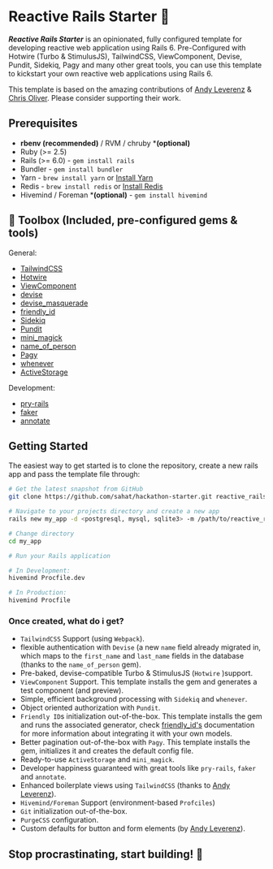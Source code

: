 # Reactive Rails Starter :rocket:

***Reactive Rails Starter*** is an opinionated, fully configured template for developing reactive web application using Rails 6. Pre-Configured with Hotwire (Turbo & StimulusJS), TailwindCSS, ViewComponent, Devise, Pundit, Sidekiq, Pagy and many other great tools, you can use this template to kickstart your own reactive web applications using Rails 6.

This template is based on the amazing contributions of [Andy Leverenz](https://github.com/justalever) & [Chris Oliver](https://twitter.com/excid3/). Please consider supporting their work.

## Prerequisites
* **rbenv (recommended)** / RVM / chruby ***(optional)**
* Ruby (>= 2.5)
* Rails (>= 6.0) - `gem install rails` 
* Bundler - `gem install bundler`
* Yarn - `brew install yarn` or [Install Yarn](https://yarnpkg.com/en/docs/install)
* Redis - `brew install redis` or [Install Redis](https://redis.io)
* Hivemind / Foreman ***(optional)** - `gem install hivemind` 

## :hammer: Toolbox (Included, pre-configured gems & tools)
 General:

- [TailwindCSS](https://tailwindcss.com)
- [Hotwire](https://hotwire.dev)
- [ViewComponent](https://viewcomponent.org)
- [devise](https://github.com/plataformatec/devise)
- [devise_masquerade](https://github.com/oivoodoo/devise_masquerade)
- [friendly_id](https://github.com/norman/friendly_id)
- [Sidekiq](https://github.com/mperham/sidekiq)
- [Pundit](https://github.com/varvet/pundit)
- [mini_magick](https://github.com/minimagick/minimagick)
- [name_of_person](https://github.com/basecamp/name_of_person)
- [Pagy](https://github.com/ddnexus/pagy)
- [whenever](https://github.com/javan/whenever)
- [ActiveStorage](https://edgeguides.rubyonrails.org/active_storage_overview.html)

Development:

- [pry-rails](https://github.com/rweng/pry-rails)
- [faker](https://github.com/faker-ruby/faker)
- [annotate](https://github.com/ctran/annotate_models)

## Getting Started

The easiest way to get started is to clone the repository, create a new rails app and pass the template file through:

```bash
# Get the latest snapshot from GitHub
git clone https://github.com/sahat/hackathon-starter.git reactive_rails_starter

# Navigate to your projects directory and create a new app
rails new my_app -d <postgresql, mysql, sqlite3> -m /path/to/reactive_rails_starter/template.rb

# Change directory
cd my_app

# Run your Rails application

# In Development:
hivemind Procfile.dev

# In Production:
hivemind Procfile
```

### Once created, what do i get?

- `TailwindCSS` Support (using `Webpack`).
- flexible authentication with `Devise` (a new `name` field already migrated in, which maps to the `first_name` and `last_name` fields in the database (thanks to the `name_of_person` gem). 
- Pre-baked, devise-compatible Turbo & StimulusJS (`Hotwire` )support.
- `ViewComponent` Support. This template installs the gem and generates a test component (and preview).
- Simple, efficient background processing with `Sidekiq` and `whenever`.
- Object oriented authorization with `Pundit`.
- `Friendly ID`s initialization out-of-the-box. This template installs the gem and runs the associated generator, check [friendly_id's](https://github.com/norman/friendly_id) documentation for more information about integrating it with your own models.
- Better pagination out-of-the-box with `Pagy`. This template installs the gem, initializes it and creates the default config file. 
- Ready-to-use `ActiveStorage` and `mini_magick`.
- Developer happiness guaranteed with great tools like `pry-rails`, `faker` and `annotate`.
- Enhanced boilerplate views using `TailwindCSS` (thanks to [Andy Leverenz](https://github.com/justalever)).
- `Hivemind/Foreman` Support (environment-based `Profciles`)
- `Git` initialization out-of-the-box.
- `PurgeCSS` configuration.
- Custom defaults for button and form elements (by [Andy Leverenz](https://github.com/justalever)).

## Stop procrastinating, start building! :muscle: